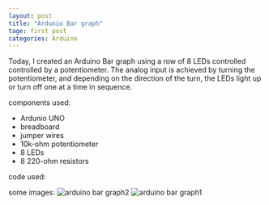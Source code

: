 ```yaml
---
layout: post
title: "Ardunio Bar graph"
tage: first post
categories: Arduino
---
```


Today, I created an Arduino Bar graph using a row of 8 LEDs controlled controlled by a potentiometer. The analog input is achieved by turning the potentiometer, and depending on the direction of the turn, the LEDs light up or turn off one at a time in sequence.

components used:
- Ardunio UNO
- breadboard
- jumper wires
- 10k-ohm potentiometer
- 8 LEDs
- 8 220-ohm resistors

code used:

some images:
![arduino bar graph2](https://github.com/TomatoNut/myblog/assets/141178923/29d19c49-568e-4ee5-ad4f-98d8992191d8)
![arduino bar graph1](https://github.com/TomatoNut/myblog/assets/141178923/5b25affd-f4be-4704-9e43-816fea1c8d08)
